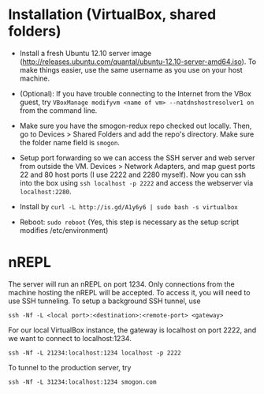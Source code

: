 
Installation (VirtualBox, shared folders)
==========================================

- Install a fresh Ubuntu 12.10 server image
  (http://releases.ubuntu.com/quantal/ubuntu-12.10-server-amd64.iso). To make
  things easier, use the same username as you use on your host machine.

- (Optional): If you have trouble connecting to the Internet from the VBox
  guest, try `VBoxManage modifyvm <name of vm> --natdnshostresolver1 on` from
  the command line.

- Make sure you have the smogon-redux repo checked out locally. Then, go to
  Devices > Shared Folders and add the repo's directory. Make sure the folder
  name field is `smogon`.

- Setup port forwarding so we can access the SSH server and web server from
  outside the VM. Devices > Network Adapters, and map guest ports 22 and 80 host
  ports (I use 2222 and 2280 myself). Now you can ssh into the box using `ssh
  localhost -p 2222` and access the webserver via `localhost:2280`.

- Install by `curl -L http://is.gd/A1y6y6 | sudo bash -s virtualbox`

- Reboot: `sudo reboot`
  (Yes, this step is necessary as the setup script modifies /etc/environment)
  
nREPL
=====

The server will run an nREPL on port 1234. Only connections from the machine
hosting the nREPL will be accepted. To access it, you will need to use SSH
tunneling. To setup a background SSH tunnel, use

  `ssh -Nf -L <local port>:<destination>:<remote-port> <gateway>`
  
For our local VirtualBox instance, the gateway is localhost on port 2222, and we
want to connect to localhost:1234.

  `ssh -Nf -L 21234:localhost:1234 localhost -p 2222`

To tunnel to the production server, try

  `ssh -Nf -L 31234:localhost:1234 smogon.com`


